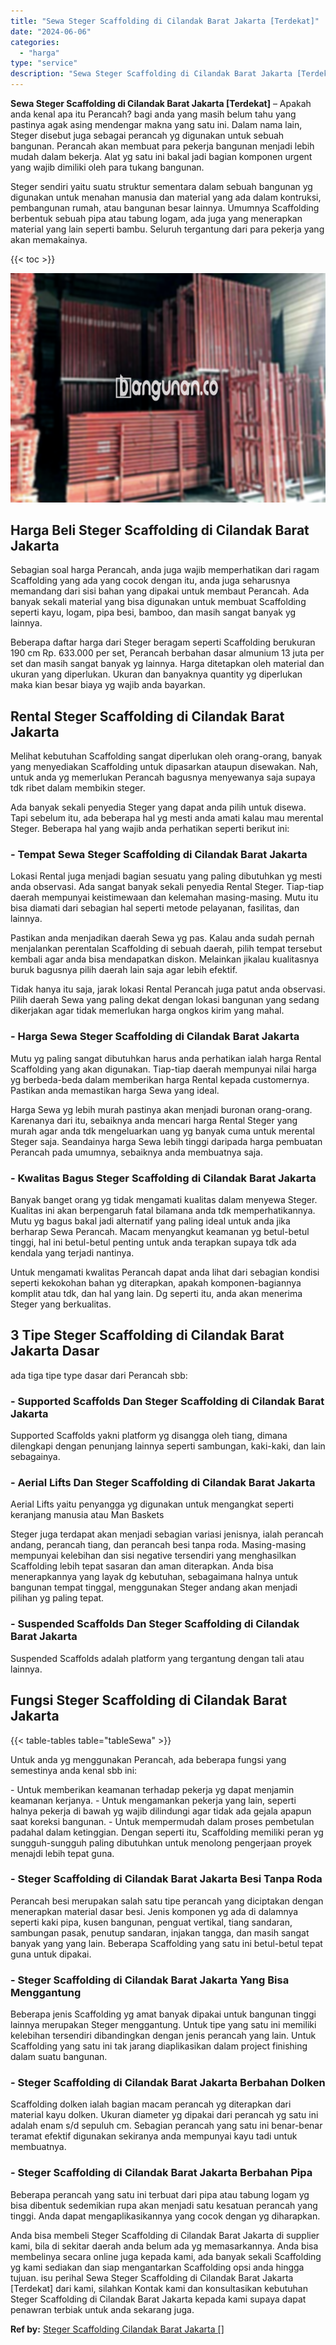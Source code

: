 ```yaml
---
title: "Sewa Steger Scaffolding di Cilandak Barat Jakarta [Terdekat]"
date: "2024-06-06"
categories: 
  - "harga"
type: "service"
description: "Sewa Steger Scaffolding di Cilandak Barat Jakarta [Terdekat]. Anda bisa membeli Steger Scaffolding di Cilandak Barat Jakarta di supplier kami, bila di sekita..."
---
```


**Sewa Steger Scaffolding di Cilandak Barat Jakarta \[Terdekat\]** – Apakah anda kenal apa itu Perancah? bagi anda yang masih belum tahu yang pastinya agak asing mendengar makna yang satu ini. Dalam nama lain, Steger disebut juga sebagai perancah yg digunakan untuk sebuah bangunan. Perancah akan membuat para pekerja bangunan menjadi lebih mudah dalam bekerja. Alat yg satu ini bakal jadi bagian komponen urgent yang wajib dimiliki oleh para tukang bangunan.

Steger sendiri yaitu suatu struktur sementara dalam sebuah bangunan yg digunakan untuk menahan manusia dan material yang ada dalam kontruksi, pembangunan rumah, atau bangunan besar lainnya. Umumnya Scaffolding berbentuk sebuah pipa atau tabung logam, ada juga yang menerapkan material yang lain seperti bambu. Seluruh tergantung dari para pekerja yang akan memakainya.

{{< toc >}}

![Sewa Steger Scaffolding di Cilandak Barat Jakarta [Terdekat]](/images/sewa-scaffolding-steger-09.png)

## Harga Beli Steger Scaffolding di Cilandak Barat Jakarta

Sebagian soal harga Perancah, anda juga wajib memperhatikan dari ragam Scaffolding yang ada yang cocok dengan itu, anda juga seharusnya memandang dari sisi bahan yang dipakai untuk membaut Perancah. Ada banyak sekali material yang bisa digunakan untuk membuat Scaffolding seperti kayu, logam, pipa besi, bamboo, dan masih sangat banyak yg lainnya.

Beberapa daftar harga dari Steger beragam seperti Scaffolding berukuran 190 cm Rp. 633.000 per set, Perancah berbahan dasar almunium 13 juta per set dan masih sangat banyak yg lainnya. Harga ditetapkan oleh material dan ukuran yang diperlukan. Ukuran dan banyaknya quantity yg diperlukan maka kian besar biaya yg wajib anda bayarkan.

## Rental Steger Scaffolding di Cilandak Barat Jakarta

Melihat kebutuhan Scaffolding sangat diperlukan oleh orang-orang, banyak yang menyediakan Scaffolding untuk dipasarkan ataupun disewakan. Nah, untuk anda yg memerlukan Perancah bagusnya menyewanya saja supaya tdk ribet dalam membikin steger.

Ada banyak sekali penyedia Steger yang dapat anda pilih untuk disewa. Tapi sebelum itu, ada beberapa hal yg mesti anda amati kalau mau merental Steger. Beberapa hal yang wajib anda perhatikan seperti berikut ini:

### \- Tempat Sewa Steger Scaffolding di Cilandak Barat Jakarta

Lokasi Rental juga menjadi bagian sesuatu yang paling dibutuhkan yg mesti anda observasi. Ada sangat banyak sekali penyedia Rental Steger. Tiap-tiap daerah mempunyai keistimewaan dan kelemahan masing-masing. Mutu itu bisa diamati dari sebagian hal seperti metode pelayanan, fasilitas, dan lainnya.

Pastikan anda menjadikan daerah Sewa yg pas. Kalau anda sudah pernah menjalankan perentalan Scaffolding di sebuah daerah, pilih tempat tersebut kembali agar anda bisa mendapatkan diskon. Melainkan jikalau kualitasnya buruk bagusnya pilih daerah lain saja agar lebih efektif.

Tidak hanya itu saja, jarak lokasi Rental Perancah juga patut anda observasi. Pilih daerah Sewa yang paling dekat dengan lokasi bangunan yang sedang dikerjakan agar tidak memerlukan harga ongkos kirim yang mahal.

### \- Harga Sewa Steger Scaffolding di Cilandak Barat Jakarta

Mutu yg paling sangat dibutuhkan harus anda perhatikan ialah harga Rental Scaffolding yang akan digunakan. Tiap-tiap daerah mempunyai nilai harga yg berbeda-beda dalam memberikan harga Rental kepada customernya. Pastikan anda memastikan harga Sewa yang ideal.

Harga Sewa yg lebih murah pastinya akan menjadi buronan orang-orang. Karenanya dari itu, sebaiknya anda mencari harga Rental Steger yang murah agar anda tdk mengeluarkan uang yg banyak cuma untuk merental Steger saja. Seandainya harga Sewa lebih tinggi daripada harga pembuatan Perancah pada umumnya, sebaiknya anda membuatnya saja.

### \- Kwalitas Bagus Steger Scaffolding di Cilandak Barat Jakarta

Banyak banget orang yg tidak mengamati kualitas dalam menyewa Steger. Kualitas ini akan berpengaruh fatal bilamana anda tdk memperhatikannya. Mutu yg bagus bakal jadi alternatif yang paling ideal untuk anda jika berharap Sewa Perancah. Macam menyangkut keamanan yg betul-betul tinggi, hal ini betul-betul penting untuk anda terapkan supaya tdk ada kendala yang terjadi nantinya.

Untuk mengamati kwalitas Perancah dapat anda lihat dari sebagian kondisi seperti kekokohan bahan yg diterapkan, apakah komponen-bagiannya komplit atau tdk, dan hal yang lain. Dg seperti itu, anda akan menerima Steger yang berkualitas.

## 3 Tipe Steger Scaffolding di Cilandak Barat Jakarta Dasar

ada tiga tipe type dasar dari Perancah sbb:

### \- Supported Scaffolds Dan Steger Scaffolding di Cilandak Barat Jakarta

Supported Scaffolds yakni platform yg disangga oleh tiang, dimana dilengkapi dengan penunjang lainnya seperti sambungan, kaki-kaki, dan lain sebagainya.

### \- Aerial Lifts Dan Steger Scaffolding di Cilandak Barat Jakarta

Aerial Lifts yaitu penyangga yg digunakan untuk mengangkat seperti keranjang manusia atau Man Baskets

Steger juga terdapat akan menjadi sebagian variasi jenisnya, ialah perancah andang, perancah tiang, dan perancah besi tanpa roda. Masing-masing mempunyai kelebihan dan sisi negative tersendiri yang menghasilkan Scaffolding lebih tepat sasaran dan aman diterapkan. Anda bisa menerapkannya yang layak dg kebutuhan, sebagaimana halnya untuk bangunan tempat tinggal, menggunakan Steger andang akan menjadi pilihan yg paling tepat.

### \- Suspended Scaffolds Dan Steger Scaffolding di Cilandak Barat Jakarta

Suspended Scaffolds adalah platform yang tergantung dengan tali atau lainnya.

## Fungsi Steger Scaffolding di Cilandak Barat Jakarta

{{< table-tables table="tableSewa" >}}

Untuk anda yg menggunakan Perancah, ada beberapa fungsi yang semestinya anda kenal sbb ini:

\- Untuk memberikan keamanan terhadap pekerja yg dapat menjamin keamanan kerjanya. - Untuk mengamankan pekerja yang lain, seperti halnya pekerja di bawah yg wajib dilindungi agar tidak ada gejala apapun saat koreksi bangunan. - Untuk mempermudah dalam proses pembetulan padahal dalam ketinggian. Dengan seperti itu, Scaffolding memiliki peran yg sungguh-sungguh paling dibutuhkan untuk menolong pengerjaan proyek menajdi lebih tepat guna.

### \- Steger Scaffolding di Cilandak Barat Jakarta Besi Tanpa Roda

Perancah besi merupakan salah satu tipe perancah yang diciptakan dengan menerapkan material dasar besi. Jenis komponen yg ada di dalamnya seperti kaki pipa, kusen bangunan, penguat vertikal, tiang sandaran, sambungan pasak, penutup sandaran, injakan tangga, dan masih sangat banyak yang yang lain. Beberapa Scaffolding yang satu ini betul-betul tepat guna untuk dipakai.

### \- Steger Scaffolding di Cilandak Barat Jakarta Yang Bisa Menggantung

Beberapa jenis Scaffolding yg amat banyak dipakai untuk bangunan tinggi lainnya merupakan Steger menggantung. Untuk tipe yang satu ini memiliki kelebihan tersendiri dibandingkan dengan jenis perancah yang lain. Untuk Scaffolding yang satu ini tak jarang diaplikasikan dalam project finishing dalam suatu bangunan.

### \- Steger Scaffolding di Cilandak Barat Jakarta Berbahan Dolken

Scaffolding dolken ialah bagian macam perancah yg diterapkan dari material kayu dolken. Ukuran diameter yg dipakai dari perancah yg satu ini adalah enam s/d sepuluh cm. Sebagian perancah yang satu ini benar-benar teramat efektif digunakan sekiranya anda mempunyai kayu tadi untuk membuatnya.

### \- Steger Scaffolding di Cilandak Barat Jakarta Berbahan Pipa

Beberapa perancah yang satu ini terbuat dari pipa atau tabung logam yg bisa dibentuk sedemikian rupa akan menjadi satu kesatuan perancah yang tinggi. Anda dapat mengaplikasikannya yang cocok dengan yg diharapkan.

Anda bisa membeli Steger Scaffolding di Cilandak Barat Jakarta di supplier kami, bila di sekitar daerah anda belum ada yg memasarkannya. Anda bisa membelinya secara online juga kepada kami, ada banyak sekali Scaffolding yg kami sediakan dan siap mengantarkan Scaffolding opsi anda hingga tujuan. isu perihal Sewa Steger Scaffolding di Cilandak Barat Jakarta \[Terdekat\] dari kami, silahkan Kontak kami dan konsultasikan kebutuhan Steger Scaffolding di Cilandak Barat Jakarta kepada kami supaya dapat penawran terbiak untuk anda sekarang juga.

**Ref by:** [Steger Scaffolding Cilandak Barat Jakarta []](https://id.wikipedia.org/wiki/Steger)
